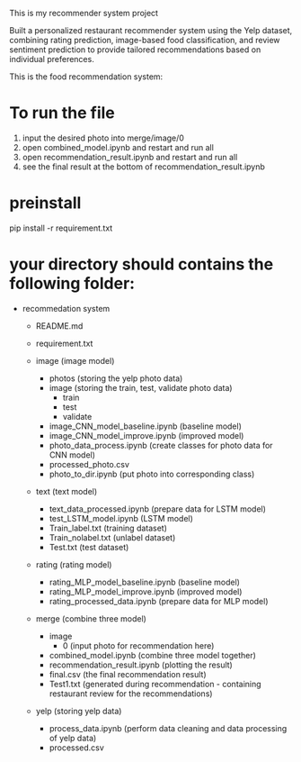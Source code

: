 This is my recommender system project

Built a personalized restaurant recommender system using the Yelp dataset, combining rating prediction, image-based food classification, and review sentiment prediction to provide tailored recommendations based on individual preferences.

This is the food recommendation system:

# To run the file
1. input the desired photo into merge/image/0
2. open combined_model.ipynb and restart and run all
3. open recommendation_result.ipynb and restart and run all
4. see the final result at the bottom of recommendation_result.ipynb

# preinstall
pip install -r requirement.txt

# your directory should contains the following folder:
- recommedation system
    - README.md
    - requirement.txt

    - image (image model)
        - photos (storing the yelp photo data)
        - image (storing the train, test, validate photo data)
            - train
            - test
            - validate 
        - image_CNN_model_baseline.ipynb (baseline model)
        - image_CNN_model_improve.ipynb (improved model)
        - photo_data_process.ipynb (create classes for photo data for CNN model)
        - processed_photo.csv
        - photo_to_dir.ipynb (put photo into corresponding class)

    - text (text model)
        - text_data_processed.ipynb (prepare data for LSTM model)
        - test_LSTM_model.ipynb (LSTM model)
        - Train_label.txt (training dataset)
        - Train_nolabel.txt (unlabel dataset)
        - Test.txt (test dataset)

    - rating (rating model)
        - rating_MLP_model_baseline.ipynb (baseline model)
        - rating_MLP_model_improve.ipynb (improved model)
        - rating_processed_data.ipynb (prepare data for MLP model)

    - merge (combine three model)
        - image
            - 0 (input photo for recommendation here)
        - combined_model.ipynb (combine three model together)
        - recommendation_result.ipynb (plotting the result)
        - final.csv (the final recommendation result)
        - Test1.txt (generated during recommendation - containing restaurant review for the recommendations)

    - yelp (storing yelp data)
        - process_data.ipynb (perform data cleaning and data processing of yelp data)
        - processed.csv

